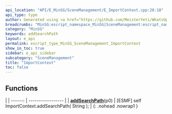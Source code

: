 ```yaml
---
api_location: "API/E_MinSG/SceneManagement/E_ImportContext.cpp:28:18"
api_type: type
author: Generated using <a href="https://github.com/MeisterYeti/WhatsUpDoc">WhatsUpDoc</a>
breadcrumbs: "MinSG:escript_namespace_MinSG|SceneManagement:escript_namespace_MinSG_SceneManagement"
category: "MinSG"
keywords: addSearchPath
layout: e_api
permalink: escript_type_MinSG_SceneManagement_ImportContext
show_in_toc: true
sidebar: e_api_sidebar
subcategory: "SceneManagement"
title: "ImportContext"
toc: false
---
```


## Functions

|
| ------: | ----------------- |
| **[addSearchPath](classMinSG_1_1SceneManagement_1_1ImportContext#classMinSG_1_1SceneManagement_1_1ImportContext_1acc3bbd449cab203bcc6b00f18e83d946)**(p0) | [ESMF] self ImportContext.addSearchPath( String ); |
{: .nohead .nowrap1 }
